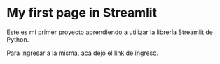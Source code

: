 # My first page in Streamlit

Este es mi primer proyecto aprendiendo a utilizar la librería Streamlit de Python.

Para ingresar a la misma, acá dejo el [link](https://buttersweet.streamlit.app/) de ingreso.